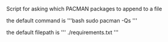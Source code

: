 Script for asking which PACMAN packages to append to a file

the default command is
'''bash
sudo pacman -Qs
'''

the default filepath is
'''
./requirements.txt
'''
